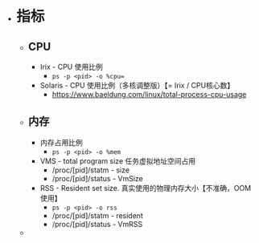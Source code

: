 - # 指标
	- ## CPU
		- Irix - CPU 使用比例
			- `ps -p <pid> -o %cpu=`
		- Solaris - CPU 使用比例（多核调整版）【= Irix / CPU核心数】
			- https://www.baeldung.com/linux/total-process-cpu-usage
	- ## 内存
		- 内存占用比例
			- `ps -p <pid> -o %mem`
		- VMS - total program size 任务虚拟地址空间占用
			- /proc/[pid]/statm - size
			- /proc/[pid]/status - VmSize
		- RSS - Resident set size.   真实使用的物理内存大小【不准确，OOM 使用】
			- `ps -p <pid> -o rss`
			- /proc/[pid]/statm - resident
			- /proc/[pid]/status - VmRSS
	-